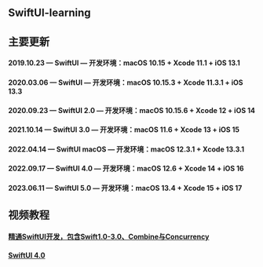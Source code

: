 ## SwiftUI-learning

## 主要更新
#### 2019.10.23 — SwiftUI — 开发环境：macOS 10.15 + Xcode 11.1 + iOS 13.1
#### 2020.03.06 — SwiftUI — 开发环境：macOS 10.15.3 + Xcode 11.3.1 + iOS 13.3
#### 2020.09.23 — SwiftUI 2.0 — 开发环境：macOS 10.15.6 + Xcode 12 + iOS 14
#### 2021.10.14 — SwiftUI 3.0 — 开发环境：macOS 11.6 + Xcode 13 + iOS 15
#### 2022.04.14 — SwiftUI macOS — 开发环境：macOS 12.3.1 + Xcode 13.3.1
#### 2022.09.17 — SwiftUI 4.0 — 开发环境：macOS 12.6 + Xcode 14 + iOS 16
#### 2023.06.11 — SwiftUI 5.0 — 开发环境：macOS 13.4 + Xcode 15 + iOS 17

## 视频教程
#### [精通SwiftUI开发，包含Swift1.0-3.0、Combine与Concurrency](https://www.cctalk.com/m/group/90524729)
#### [SwiftUI 4.0](https://www.cctalk.com/m/group/90524237)